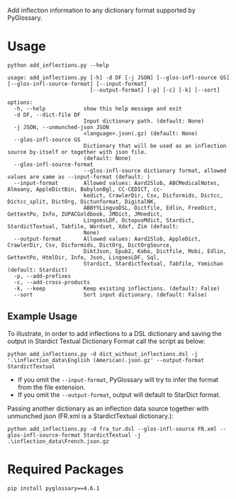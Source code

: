Add inflection information to any dictionary format supported by PyGlossary.

# Usage
```
python add_inflections.py --help
```
```
usage: add_inflections.py [-h] -d DF [-j JSON] [--glos-infl-source GS] [--glos-infl-source-format] [--input-format]
                          [--output-format] [-p] [-c] [-k] [--sort]

options:
  -h, --help            show this help message and exit
  -d DF, --dict-file DF
                        Input dictionary path. (default: None)
  -j JSON, --unmunched-json JSON
                        <language>.json(.gz) (default: None)
  --glos-infl-source GS
                        Dictionary that will be used as an inflection source by-itself or together with json file.
                        (default: None)
  --glos-infl-source-format
                        --glos-infl-source dictionary format, allowed values are same as --input-format (default: )
  --input-format        Allowed values: Aard2Slob, ABCMedicalNotes, Almaany, AppleDictBin, BabylonBgl, CC-CEDICT, cc-
                        kedict, CrawlerDir, Csv, Dicformids, Dictcc, Dictcc_split, DictOrg, Dictunformat, DigitalNK,
                        ABBYYLingvoDSL, Dictfile, Edlin, FreeDict, GettextPo, Info, IUPACGoldbook, JMDict, JMnedict,
                        LingoesLDF, OctopusMdict, Stardict, StardictTextual, Tabfile, Wordset, Xdxf, Zim (default:
                        None)
  --output-format       Allowed values: Aard2Slob, AppleDict, CrawlerDir, Csv, Dicformids, DictOrg, DictOrgSource,
                        DiktJson, Epub2, Kobo, Dictfile, Mobi, Edlin, GettextPo, HtmlDir, Info, Json, LingoesLDF, Sql,
                        Stardict, StardictTextual, Tabfile, Yomichan (default: Stardict)
  -p, --add-prefixes
  -c, --add-cross-products
  -k, --keep            Keep existing inflections. (default: False)
  --sort                Sort input dictionary. (default: False)
```

## Example Usage
To illustrate, in order to add inflections to a DSL dictionary and saving the output in Stardict Textual Dictionary Format call the script as below:

``` 
python add_inflections.py -d dict_without_inflections.dsl -j '.\inflection_data\English (American).json.gz' --output-format StardictTextual
```

- If you omit the `--input-format`, PyGlossary will try to infer the format from the file extension.
- If you omit the `--output-format`, output will default to StarDict format.

Passing another dictionary as an inflection data source together with unmunched json (FR.xml is a StardictTextual dictionary.):
```
python add_inflections.py -d fra_tur.dsl --glos-infl-source FR.xml --glos-infl-source-format StardictTextual -j .\inflection_data\French.json.gz
```
# Required Packages

```
pip install pyglossary==4.6.1
```